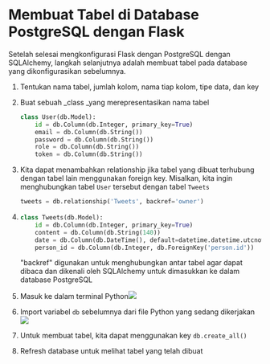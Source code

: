 # Membuat Tabel di Database PostgreSQL dengan Flask

Setelah selesai mengkonfigurasi Flask dengan PostgreSQL dengan SQLAlchemy, langkah selanjutnya adalah membuat tabel pada database yang dikonfigurasikan sebelumnya.

1. Tentukan nama tabel, jumlah kolom, nama tiap kolom, tipe data, dan key
2. Buat sebuah _class _yang merepresentasikan nama tabel
   ```py
   class User(db.Model):
       id = db.Column(db.Integer, primary_key=True)
       email = db.Column(db.String())
       password = db.Column(db.String())
       role = db.Column(db.String())
       token = db.Column(db.String())
   ```
3. Kita dapat menambahkan relationship jika tabel yang dibuat terhubung dengan tabel lain menggunakan foreign key. Misalkan, kita ingin menghubungkan tabel `User` tersebut dengan tabel `Tweets`
   ```py
   tweets = db.relationship('Tweets', backref='owner')
   ```
4. ```py
   class Tweets(db.Model):
       id = db.Column(db.Integer, primary_key=True)
       content = db.Column(db.String(140))
       date = db.Column(db.DateTime(), default=datetime.datetime.utcnow)
       person_id = db.Column(db.Integer, db.ForeignKey('person.id'))
   ```

   "backref" digunakan untuk menghubungkan antar tabel agar dapat dibaca dan dikenali oleh SQLAlchemy untuk dimasukkan ke dalam database PostgreSQL

5. Masuk ke dalam terminal Python![](/assets/get-into-python-terminal.png)
6. Import variabel `db` sebelumnya dari file Python yang sedang dikerjakan![](/assets/import-db-from-python.png)
7. Untuk membuat tabel, kita dapat menggunakan key `db.create_all()`
8. Refresh database untuk melihat tabel yang telah dibuat



